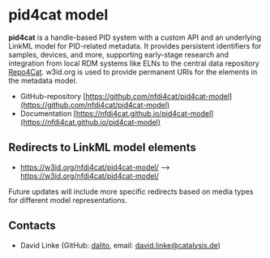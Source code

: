 # pid4cat model

**pid4cat** is a handle-based PID system with a custom API and an underlying LinkML model for PID-related metadata.
It provides persistent identifiers for samples, devices, and more, supporting early-stage research and integration from local RDM systems like ELNs to the central data repository [Repo4Cat](https://repository.nfdi4cat.org/).
w3id.org is used to provide permanent URIs for the elements in the metadata model.

- GitHub-repository [https://github.com/nfdi4cat/pid4cat-model](https://github.com/nfdi4cat/pid4cat-model)
- Documentation [https://nfdi4cat.github.io/pid4cat-model](https://nfdi4cat.github.io/pid4cat-model)

## Redirects to LinkML model elements

- https://w3id.org/nfdi4cat/pid4cat-model/ --> https://w3id.org/nfdi4cat/pid4cat-model/

Future updates will include more specific redirects based on media types for different model representations.

## Contacts

- David Linke (GitHub: [dalito](https://github.com/dalito), email: <david.linke@catalysis.de>)
